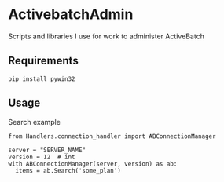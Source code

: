 # ActivebatchAdmin
Scripts and libraries I use for work to administer ActiveBatch

## Requirements
```
pip install pywin32
```

## Usage

Search example
```
from Handlers.connection_handler import ABConnectionManager

server = "SERVER_NAME"
version = 12  # int
with ABConnectionManager(server, version) as ab:
  items = ab.Search('some_plan')
```
